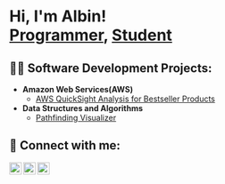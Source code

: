 <h1>Hi, I'm Albin! <br/><a href="https://github.com/AlbinJohns">Programmer</a>, <a href="https://www.linkedin.com/in/albin-johns/">Student</a></h1>

<h2>👨‍💻 Software Development Projects:</h2>

- <b>Amazon Web Services(AWS)</b>
  - [AWS QuickSight Analysis for Bestseller Products](https://github.com/AlbinJohns/AWS-QuickSight-Project)
- <b>Data Structures and Algorithms</b>
  - [Pathfinding Visualizer](https://github.com/AlbinJohns/albinjohns.github.io/tree/master/Pathfinder)

<h2> 🤳 Connect with me:</h2>

[<img align="left" alt="JoshMadakor | Twitter" width="22px" src="https://i.imgur.com/ZpcQz74.png" />][X]
[<img align="left" alt="JoshMadakor | LinkedIn" width="22px" src="https://i.imgur.com/fho5wks.png" />][linkedin]
[<img align="left" alt="JoshMadakor | Instagram" width="22px" src="https://i.imgur.com/57VcFtz.png" />][instagram]

[X]: https://twitter.com/johns_albin
[instagram]: https://www.instagram.com/albin.johns/
[linkedin]: https://www.linkedin.com/in/albin-johns/
